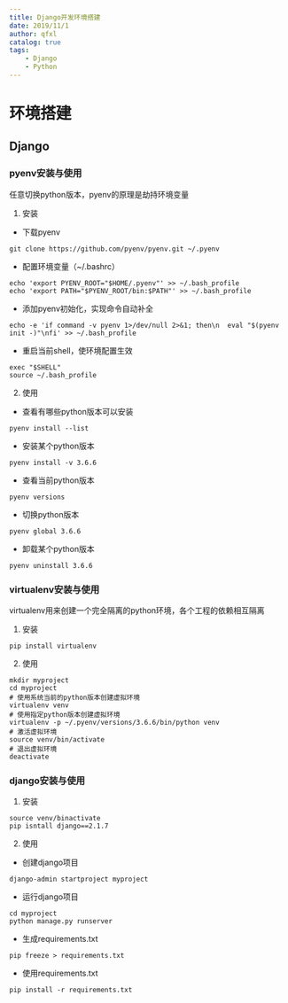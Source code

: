 ```yaml
---
title: Django开发环境搭建
date: 2019/11/1
author: qfxl
catalog: true
tags:
    - Django
    - Python
---
```


# 环境搭建

## Django

### pyenv安装与使用

任意切换python版本，pyenv的原理是劫持环境变量

1. 安装

* 下载pyenv

```shell
git clone https://github.com/pyenv/pyenv.git ~/.pyenv
```

* 配置环境变量（~/.bashrc）

```shell
echo 'export PYENV_ROOT="$HOME/.pyenv"' >> ~/.bash_profile
echo 'export PATH="$PYENV_ROOT/bin:$PATH"' >> ~/.bash_profile
```

* 添加pyenv初始化，实现命令自动补全

```shell
echo -e 'if command -v pyenv 1>/dev/null 2>&1; then\n  eval "$(pyenv init -)"\nfi' >> ~/.bash_profile
```

* 重启当前shell，使环境配置生效

```shell
exec "$SHELL"
source ~/.bash_profile
```

2. 使用

* 查看有哪些python版本可以安装

```shell
pyenv install --list
```

* 安装某个python版本

```shell
pyenv install -v 3.6.6
```

* 查看当前python版本

```shell
pyenv versions
```

* 切换python版本

```shell
pyenv global 3.6.6
```

* 卸载某个python版本

```shell
pyenv uninstall 3.6.6
```

### virtualenv安装与使用

virtualenv用来创建一个完全隔离的python环境，各个工程的依赖相互隔离

1. 安装

```shell
pip install virtualenv
```

2. 使用

```shell
mkdir myproject
cd myproject
# 使用系统当前的python版本创建虚拟环境
virtualenv venv
# 使用指定python版本创建虚拟环境
virtualenv -p ~/.pyenv/versions/3.6.6/bin/python venv
# 激活虚拟环境
source venv/bin/activate
# 退出虚拟环境
deactivate
```

### django安装与使用

1. 安装

```shell
source venv/binactivate
pip isntall django==2.1.7
```

2. 使用

* 创建django项目

```shell
django-admin startproject myproject
```

* 运行django项目

```shell
cd myproject
python manage.py runserver
```

* 生成requirements.txt

```shell
pip freeze > requirements.txt
```

* 使用requirements.txt

```shell
pip install -r requirements.txt
```

